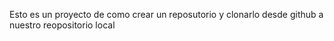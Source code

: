 Esto es un proyecto de como crear un reposutorio y clonarlo desde github a nuestro reopositorio local
 
